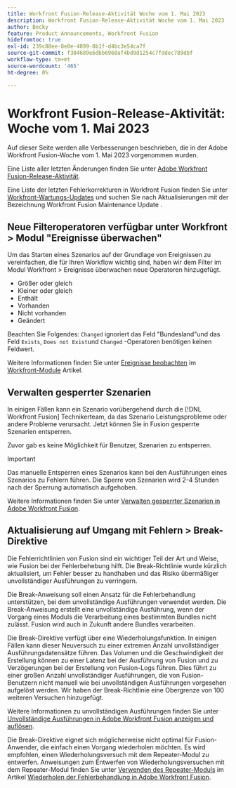 ```yaml
---
title: Workfront Fusion-Release-Aktivität Woche vom 1. Mai 2023
description: Workfront Fusion-Release-Aktivität Woche vom 1. Mai 2023
author: Becky
feature: Product Announcements, Workfront Fusion
hidefromtoc: true
exl-id: 239c88ee-8e0e-4899-8b1f-d4bc3e54ca7f
source-git-commit: f384689e6dbb6960af4bd9d1254c7fddec789dbf
workflow-type: tm+mt
source-wordcount: '465'
ht-degree: 0%

---
```


# Workfront Fusion-Release-Aktivität: Woche vom 1. Mai 2023

Auf dieser Seite werden alle Verbesserungen beschrieben, die in der Adobe Workfront Fusion-Woche vom 1. Mai 2023 vorgenommen wurden.

Eine Liste aller letzten Änderungen finden Sie unter [Adobe Workfront Fusion-Release-Aktivität](../../../product-announcements/product-releases/fusion-release-activity/fusion-release-activity.md).

Eine Liste der letzten Fehlerkorrekturen in Workfront Fusion finden Sie unter [Workfront-Wartungs-Updates](https://experienceleague.adobe.com/docs/workfront-known-issues/releases/current-updates.html) und suchen Sie nach Aktualisierungen mit der Bezeichnung Workfront Fusion Maintenance Update .

## Neue Filteroperatoren verfügbar unter Workfront > Modul &quot;Ereignisse überwachen&quot;

Um das Starten eines Szenarios auf der Grundlage von Ereignissen zu vereinfachen, die für Ihren Workflow wichtig sind, haben wir dem Filter im Modul Workfront > Ereignisse überwachen neue Operatoren hinzugefügt.

* Größer oder gleich
* Kleiner oder gleich
* Enthält
* Vorhanden
* Nicht vorhanden
* Geändert

Beachten Sie Folgendes: `Changed` ignoriert das Feld &quot;Bundesland&quot;und das Feld `Exists`, `Does not Exist`und `Changed` -Operatoren benötigen keinen Feldwert.

Weitere Informationen finden Sie unter [Ereignisse beobachten](/help/quicksilver/workfront-fusion/apps-and-their-modules/workfront-modules.md#watch-events) im [Workfront-Module](/help/quicksilver/workfront-fusion/apps-and-their-modules/workfront-modules.md) Artikel.

## Verwalten gesperrter Szenarien

In einigen Fällen kann ein Szenario vorübergehend durch die [!DNL Workfront Fusion] Technikerteam, da das Szenario Leistungsprobleme oder andere Probleme verursacht. Jetzt können Sie in Fusion gesperrte Szenarien entsperren.

Zuvor gab es keine Möglichkeit für Benutzer, Szenarien zu entsperren.

>[!IMPORTANT]
>
>Das manuelle Entsperren eines Szenarios kann bei den Ausführungen eines Szenarios zu Fehlern führen. Die Sperre von Szenarien wird 2-4 Stunden nach der Sperrung automatisch aufgehoben.

Weitere Informationen finden Sie unter [Verwalten gesperrter Szenarien in Adobe Workfront Fusion](/help/quicksilver/workfront-fusion/scenarios/view-and-manage-locked-scenarios.md).

## Aktualisierung auf Umgang mit Fehlern > Break-Direktive

Die Fehlerrichtlinien von Fusion sind ein wichtiger Teil der Art und Weise, wie Fusion bei der Fehlerbehebung hilft. Die Break-Richtlinie wurde kürzlich aktualisiert, um Fehler besser zu handhaben und das Risiko übermäßiger unvollständiger Ausführungen zu verringern.

Die Break-Anweisung soll einen Ansatz für die Fehlerbehandlung unterstützen, bei dem unvollständige Ausführungen verwendet werden. Die Break-Anweisung erstellt eine unvollständige Ausführung, wenn der Vorgang eines Moduls die Verarbeitung eines bestimmten Bundles nicht zulässt. Fusion wird auch in Zukunft andere Bundles verarbeiten.

Die Break-Direktive verfügt über eine Wiederholungsfunktion. In einigen Fällen kann dieser Neuversuch zu einer extremen Anzahl unvollständiger Ausführungsdatensätze führen. Das Volumen und die Geschwindigkeit der Erstellung können zu einer Latenz bei der Ausführung von Fusion und zu Verzögerungen bei der Erstellung von Fusion-Logs führen. Dies führt zu einer großen Anzahl unvollständiger Ausführungen, die von Fusion-Benutzern nicht manuell wie bei unvollständigen Ausführungen vorgesehen aufgelöst werden. Wir haben der Break-Richtlinie eine Obergrenze von 100 weiteren Versuchen hinzugefügt.

Weitere Informationen zu unvollständigen Ausführungen finden Sie unter [Unvollständige Ausführungen in Adobe Workfront Fusion anzeigen und auflösen](/help/quicksilver/workfront-fusion/scenarios/view-and-resolve-incomplete-executions.md).

Die Break-Direktive eignet sich möglicherweise nicht optimal für Fusion-Anwender, die einfach einen Vorgang wiederholen möchten. Es wird empfohlen, einen Wiederholungsversuch mit dem Repeater-Modul zu entwerfen. Anweisungen zum Entwerfen von Wiederholungsversuchen mit dem Repeater-Modul finden Sie unter [Verwenden des Repeater-Moduls](/help/quicksilver/workfront-fusion/errors/retry.md#use-the-repeater-module) im Artikel [Wiederholen der Fehlerbehandlung in Adobe Workfront Fusion](/help/quicksilver/workfront-fusion/errors/retry.md).
